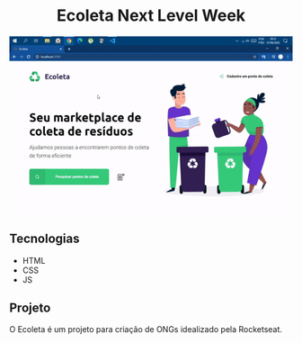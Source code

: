<h1 align="center">
  Ecoleta Next Level Week
</h1>

<h4 align="center">
  <img src=".github/presentation.gif"/>
</h4>

## Tecnologias

- HTML
- CSS
- JS

## Projeto

O Ecoleta é um projeto para criação de ONGs idealizado pela Rocketseat.
